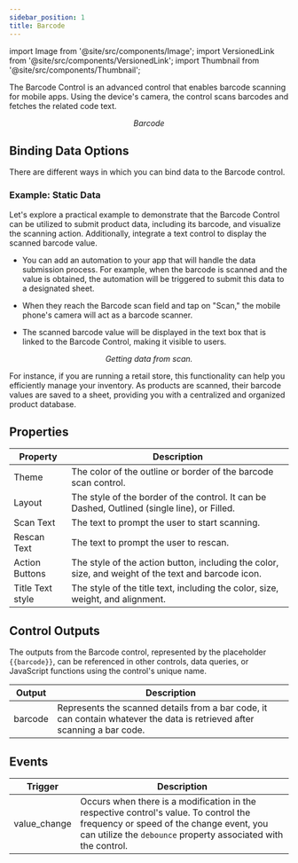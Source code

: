 ```yaml
---
sidebar_position: 1
title: Barcode
---
```


import Image from '@site/src/components/Image'; import VersionedLink from '@site/src/components/VersionedLink'; import
Thumbnail from '@site/src/components/Thumbnail';

The Barcode Control is an advanced control that enables barcode scanning for mobile apps. Using the device's camera, the control scans barcodes and fetches the related code text.

<figure>
  <Thumbnail src="/img/reference/controls/barcode/preview.png" alt="Barcode" />
  <figcaption align = "center"><i>Barcode</i></figcaption>
</figure>

## Binding Data Options

 There are different ways in which you can bind data to the Barcode control.

### Example: Static Data 

Let's explore a practical example to demonstrate that the Barcode Control can be utilized to submit product data, including its barcode, and visualize the scanning action. Additionally, integrate a text control to display the scanned barcode value. 

- You can add an automation to your app that will handle the data submission process. For example, when the barcode is scanned and the value is obtained, the automation will be triggered to submit this data to a designated sheet.

- When they reach the Barcode scan field and tap on "Scan," the mobile phone's camera will act as a barcode scanner.

- The scanned barcode value will be displayed in the text box that is linked to the Barcode Control, making it visible to users.

<figure>
  <Thumbnail src="/img/reference/controls/barcode/example.jpeg" alt="Getting data from scan." />
  <figcaption align = "center"><i>Getting data from scan.</i></figcaption>
</figure>

For instance, if you are running a retail store, this functionality can help you efficiently manage your inventory. As products are scanned, their barcode values are saved to a sheet, providing you with a centralized and organized product database.


## Properties


| Property       | Description                                                                                           |
|----------------|-------------------------------------------------------------------------------------------------------|
| Theme          | The color of the outline or border of the barcode scan control.                                      |
| Layout         | The style of the border of the control. It can be Dashed, Outlined (single line), or Filled.       |
| Scan Text      | The text to prompt the user to start scanning.                                                       |
| Rescan Text    | The text to prompt the user to rescan.                                                               |
| Action Buttons | The style of the action button, including the color, size, and weight of the text and barcode icon. |
| Title Text style | The style of the title text, including the color, size, weight, and alignment.                      |

## Control Outputs

The outputs from the Barcode control, represented by the placeholder `{{barcode}}`, can be referenced in other controls, data queries, or JavaScript functions using the control's unique name.

| Output       | Description                                                                                                  |
|--------------|--------------------------------------------------------------------------------------------------------------|
| barcode    | Represents the scanned details from a bar code, it can contain whatever the data is retrieved after scanning a bar code.                        |


## Events

| Trigger                   | Description                                                                             |
|--------------------------|-----------------------------------------------------------------------------------------|
| value_change                | Occurs when there is a modification in the respective control's value. To control the frequency or speed of the change event, you can utilize the `debounce` property associated with the control. |